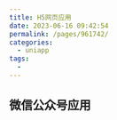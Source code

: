 ```yaml
---
title: H5网页应用
date: 2023-06-16 09:42:54
permalink: /pages/961742/
categories:
  - uniapp
tags:
  -
---
```


## 微信公众号应用
